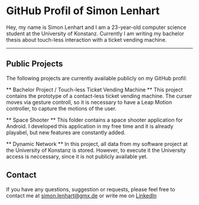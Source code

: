 # GitHub Profil of Simon Lenhart

Hey, my name is Simon Lenhart and I am a 23-year-old computer science student at the University of Konstanz. Currently I am writing my bachelor thesis about touch-less interaction with a ticket vending machine. 

*** 
## Public Projects 

The following projects are currently available publicly on my GitHub profil: 

** Bachelor Project / Touch-less Ticket Vending Machine ** 
This project contains the prototype of a contact-less ticket vending machine. The curser moves via gesture controll, so it is necessary to have a Leap Motion controller, to capture the motions of the user. 

** Space Shooter ** 
This folder contains a space shooter application for Android. I developed this application in my free time and it is already playabel, but new features are constantly added.

** Dynamic Network ** 
In this project, all data from my software project at the University of Konstanz is stored. However, to execute it the University access is neccessary, since it is not publicly available yet. 

## Contact

If you have any questions, suggestion or requests, please feel free to contact me at simon.lenhart@gmx.de or write me on [LinkedIn](https://www.linkedin.com/in/simon-lenhart/)

